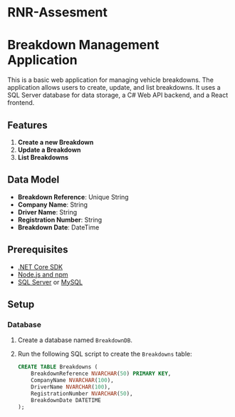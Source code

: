 # RNR-Assesment

# Breakdown Management Application

This is a basic web application for managing vehicle breakdowns. The application allows users to create, update, and list breakdowns. It uses a SQL Server database for data storage, a C# Web API backend, and a React frontend.

## Features

1. **Create a new Breakdown**
2. **Update a Breakdown**
3. **List Breakdowns**

## Data Model

- **Breakdown Reference**: Unique String
- **Company Name**: String
- **Driver Name**: String
- **Registration Number**: String
- **Breakdown Date**: DateTime

## Prerequisites

- [.NET Core SDK](https://dotnet.microsoft.com/download)
- [Node.js and npm](https://nodejs.org/)
- [SQL Server](https://www.microsoft.com/en-us/sql-server/sql-server-downloads) or [MySQL](https://dev.mysql.com/downloads/)

## Setup

### Database

1. Create a database named `BreakdownDB`.
2. Run the following SQL script to create the `Breakdowns` table:

   ```sql
   CREATE TABLE Breakdowns (
       BreakdownReference NVARCHAR(50) PRIMARY KEY,
       CompanyName NVARCHAR(100),
       DriverName NVARCHAR(100),
       RegistrationNumber NVARCHAR(50),
       BreakdownDate DATETIME
   );

